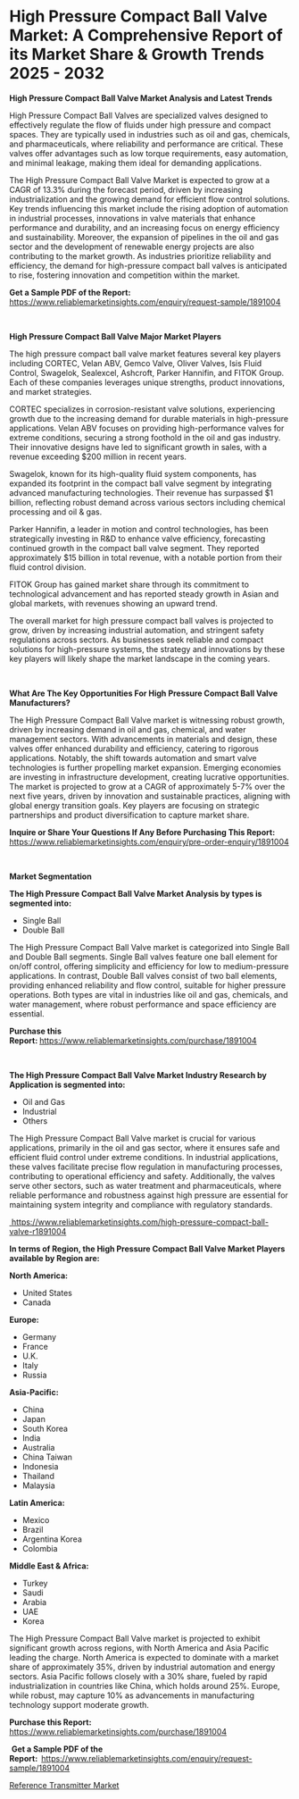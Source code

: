<p><h1>High Pressure Compact Ball Valve Market: A Comprehensive Report of its Market Share & Growth Trends 2025 - 2032</h1></p><p><strong>High Pressure Compact Ball Valve Market Analysis and Latest Trends</strong></p>
<p><p>High Pressure Compact Ball Valves are specialized valves designed to effectively regulate the flow of fluids under high pressure and compact spaces. They are typically used in industries such as oil and gas, chemicals, and pharmaceuticals, where reliability and performance are critical. These valves offer advantages such as low torque requirements, easy automation, and minimal leakage, making them ideal for demanding applications.</p><p>The High Pressure Compact Ball Valve Market is expected to grow at a CAGR of 13.3% during the forecast period, driven by increasing industrialization and the growing demand for efficient flow control solutions. Key trends influencing this market include the rising adoption of automation in industrial processes, innovations in valve materials that enhance performance and durability, and an increasing focus on energy efficiency and sustainability. Moreover, the expansion of pipelines in the oil and gas sector and the development of renewable energy projects are also contributing to the market growth. As industries prioritize reliability and efficiency, the demand for high-pressure compact ball valves is anticipated to rise, fostering innovation and competition within the market.</p></p>
<p><strong>Get a Sample PDF of the Report:&nbsp;</strong> <a href="https://www.reliablemarketinsights.com/enquiry/request-sample/1891004?utm_campaign=2532&utm_medium=2&utm_source=Github&utm_content=ia&utm_term=01032025&utm_id=high-pressure-compact-ball-valve">https://www.reliablemarketinsights.com/enquiry/request-sample/1891004</a></p>
<p>&nbsp;</p>
<p><strong>High Pressure Compact Ball Valve Major Market Players</strong></p>
<p><p>The high pressure compact ball valve market features several key players including CORTEC, Velan ABV, Gemco Valve, Oliver Valves, Isis Fluid Control, Swagelok, Sealexcel, Ashcroft, Parker Hannifin, and FITOK Group. Each of these companies leverages unique strengths, product innovations, and market strategies.</p><p>CORTEC specializes in corrosion-resistant valve solutions, experiencing growth due to the increasing demand for durable materials in high-pressure applications. Velan ABV focuses on providing high-performance valves for extreme conditions, securing a strong foothold in the oil and gas industry. Their innovative designs have led to significant growth in sales, with a revenue exceeding $200 million in recent years.</p><p>Swagelok, known for its high-quality fluid system components, has expanded its footprint in the compact ball valve segment by integrating advanced manufacturing technologies. Their revenue has surpassed $1 billion, reflecting robust demand across various sectors including chemical processing and oil & gas.</p><p>Parker Hannifin, a leader in motion and control technologies, has been strategically investing in R&D to enhance valve efficiency, forecasting continued growth in the compact ball valve segment. They reported approximately $15 billion in total revenue, with a notable portion from their fluid control division.</p><p>FITOK Group has gained market share through its commitment to technological advancement and has reported steady growth in Asian and global markets, with revenues showing an upward trend.</p><p>The overall market for high pressure compact ball valves is projected to grow, driven by increasing industrial automation, and stringent safety regulations across sectors. As businesses seek reliable and compact solutions for high-pressure systems, the strategy and innovations by these key players will likely shape the market landscape in the coming years.</p></p>
<p>&nbsp;</p>
<p><strong>What Are The Key Opportunities For High Pressure Compact Ball Valve Manufacturers?</strong></p>
<p><p>The High Pressure Compact Ball Valve market is witnessing robust growth, driven by increasing demand in oil and gas, chemical, and water management sectors. With advancements in materials and design, these valves offer enhanced durability and efficiency, catering to rigorous applications. Notably, the shift towards automation and smart valve technologies is further propelling market expansion. Emerging economies are investing in infrastructure development, creating lucrative opportunities. The market is projected to grow at a CAGR of approximately 5-7% over the next five years, driven by innovation and sustainable practices, aligning with global energy transition goals. Key players are focusing on strategic partnerships and product diversification to capture market share.</p></p>
<p><strong>Inquire or Share Your Questions If Any Before Purchasing This Report:</strong> <a href="https://www.reliablemarketinsights.com/enquiry/pre-order-enquiry/1891004?utm_campaign=2532&utm_medium=2&utm_source=Github&utm_content=ia&utm_term=01032025&utm_id=high-pressure-compact-ball-valve">https://www.reliablemarketinsights.com/enquiry/pre-order-enquiry/1891004</a></p>
<p>&nbsp;</p>
<p><strong>Market Segmentation</strong></p>
<p><strong>The High Pressure Compact Ball Valve Market Analysis by types is segmented into:</strong></p>
<p><ul><li>Single Ball</li><li>Double Ball</li></ul></p>
<p><p>The High Pressure Compact Ball Valve market is categorized into Single Ball and Double Ball segments. Single Ball valves feature one ball element for on/off control, offering simplicity and efficiency for low to medium-pressure applications. In contrast, Double Ball valves consist of two ball elements, providing enhanced reliability and flow control, suitable for higher pressure operations. Both types are vital in industries like oil and gas, chemicals, and water management, where robust performance and space efficiency are essential.</p></p>
<p><strong>Purchase this Report:&nbsp;</strong><a href="https://www.reliablemarketinsights.com/purchase/1891004?utm_campaign=2532&utm_medium=2&utm_source=Github&utm_content=ia&utm_term=01032025&utm_id=high-pressure-compact-ball-valve">https://www.reliablemarketinsights.com/purchase/1891004</a></p>
<p>&nbsp;</p>
<p><strong>The High Pressure Compact Ball Valve Market Industry Research by Application is segmented into:</strong></p>
<p><ul><li>Oil and Gas</li><li>Industrial</li><li>Others</li></ul></p>
<p><p>The High Pressure Compact Ball Valve market is crucial for various applications, primarily in the oil and gas sector, where it ensures safe and efficient fluid control under extreme conditions. In industrial applications, these valves facilitate precise flow regulation in manufacturing processes, contributing to operational efficiency and safety. Additionally, the valves serve other sectors, such as water treatment and pharmaceuticals, where reliable performance and robustness against high pressure are essential for maintaining system integrity and compliance with regulatory standards.</p></p>
<p><a href="https://www.reliablemarketinsights.com/high-pressure-compact-ball-valve-r1891004?utm_campaign=2532&utm_medium=2&utm_source=Github&utm_content=ia&utm_term=01032025&utm_id=high-pressure-compact-ball-valve">&nbsp;https://www.reliablemarketinsights.com/high-pressure-compact-ball-valve-r1891004</a></p>
<p><strong>In terms of Region, the High Pressure Compact Ball Valve Market Players available by Region are:</strong></p>
<p>
    <p> <strong> North America: </strong>
        <ul>
            <li>United States</li>
            <li>Canada</li>
        </ul>
        </p> 
    <p> <strong> Europe: </strong>
        <ul>
            <li>Germany</li>
            <li>France</li>
            <li>U.K.</li>
            <li>Italy</li>
            <li>Russia</li>
        </ul>
        </p> 
    <p> <strong> Asia-Pacific: </strong>
        <ul>
            <li>China</li>
            <li>Japan</li>
            <li>South Korea</li>
            <li>India</li>
            <li>Australia</li>
            <li>China Taiwan</li>
            <li>Indonesia</li>
            <li>Thailand</li>
            <li>Malaysia</li>
        </ul>
        </p> 
    <p> <strong> Latin America: </strong>
        <ul>
            <li>Mexico</li>
            <li>Brazil</li>
            <li>Argentina Korea</li>
            <li>Colombia</li>
        </ul>
        </p> 
    <p> <strong> Middle East & Africa: </strong>
        <ul>
            <li>Turkey</li>
            <li>Saudi</li>
            <li>Arabia</li>
            <li>UAE</li>
            <li>Korea</li>
        </ul>
    </p>
    </p>
<p><p>The High Pressure Compact Ball Valve market is projected to exhibit significant growth across regions, with North America and Asia Pacific leading the charge. North America is expected to dominate with a market share of approximately 35%, driven by industrial automation and energy sectors. Asia Pacific follows closely with a 30% share, fueled by rapid industrialization in countries like China, which holds around 25%. Europe, while robust, may capture 10% as advancements in manufacturing technology support moderate growth.</p></p>
<p><strong>Purchase this Report: </strong><a href="https://www.reliablemarketinsights.com/purchase/1891004?utm_campaign=2532&utm_medium=2&utm_source=Github&utm_content=ia&utm_term=01032025&utm_id=high-pressure-compact-ball-valve">https://www.reliablemarketinsights.com/purchase/1891004</a></p>
<p>&nbsp;<strong>Get a Sample PDF of the Report:&nbsp;&nbsp;</strong><a href="https://www.reliablemarketinsights.com/enquiry/request-sample/1891004?utm_campaign=2532&utm_medium=2&utm_source=Github&utm_content=ia&utm_term=01032025&utm_id=high-pressure-compact-ball-valve">https://www.reliablemarketinsights.com/enquiry/request-sample/1891004</a></p>
<p><strong></strong></p>
<p><p><a href="https://github.com/mayabungard8092/Market-Research-Report-List-1/blob/main/reference-transmitter-market.md?utm_campaign=2532&utm_medium=2&utm_source=Github&utm_content=ia&utm_term=01032025&utm_id=high-pressure-compact-ball-valve">Reference Transmitter Market</a></p></p>